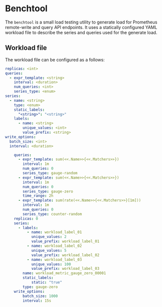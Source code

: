 # Benchtool

The `benchtool` is a small load testing utility to generate load for Prometheus
remote-write and query API endpoints. It uses a statically configured YAML
workload file to describe the series and queries used for the generate load.

## Workload file

The workload file can be configured as a follows:

```yaml
replicas: <int>
queries:
  - expr_template: <string>
    interval: <duration>
    num_queries: <int>
    series_type: <enum>
series:
  - name: <string>
    type: <enum>
    static_labels:
      "<string>": "<string>"
    labels:
      - name: <string>
        unique_values: <int>
        value_prefix: <string>
write_options:
  batch_size: <int>
  interval: <duration>
```

```yaml
    queries:
      - expr_template: sum(<<.Name>>{<<.Matchers>>})
        interval: 1m
        num_queries: 0
        series_type: gauge-random
      - expr_template: sum(<<.Name>>{<<.Matchers>>})
        interval: 1m
        num_queries: 0
        series_type: gauge-zero
        time_range: 2h
      - expr_template: sum(rate(<<.Name>>{<<.Matchers>>}[1m]))
        interval: 1m
        num_queries: 0
        series_type: counter-random
    replicas: 0
    series:
      - labels:
          - name: workload_label_01
            unique_values: 2
            value_prefix: workload_label_01
          - name: workload_label_02
            unique_values: 5
            value_prefix: workload_label_02
          - name: workload_label_03
            unique_values: 100
            value_prefix: workload_label_03
        name: workload_metric_gauge_zero_00001
        static_labels:
            static: "true"
        type: gauge-zero
    write_options:
        batch_size: 1000
        interval: 15s
```
